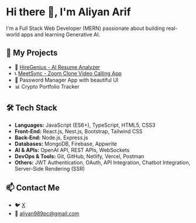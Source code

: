 # Hi there 👋, I'm Aliyan Arif

I'm a Full Stack Web Developer (MERN) passionate about building real-world apps and learning Generative AI.

## 🚀 My Projects
- 🧠 [HireGenius - AI Resume Analyzer](https://hire-genius-three.vercel.app/)
- 📞 [MeetSync - Zoom Clone Video Calling App](https://meetsync.vercel.app/)
- 🔐 Password Manager App with beautiful UI
- 📊 Crypto Portfolio Tracker

## 🛠️ Tech Stack

<ul>
  <li><strong>Languages:</strong> JavaScript (ES6+), TypeScript, HTML5, CSS3</li>
  <li><strong>Front-End:</strong> React.js, Nest.js, Bootstrap, Tailwind CSS</li>
  <li><strong>Back-End:</strong> Node.js, Express.js</li>
  <li><strong>Databases:</strong> MongoDB, Firebase, Appwrite</li>
  <li><strong>AI & APIs:</strong> OpenAI API, REST APIs, WebSockets</li>
  <li><strong>DevOps & Tools:</strong> Git, GitHub, Netlify, Vercel, Postman</li>
  <li><strong>Others:</strong> JWT Authentication, OAuth, API Integration, Chatbot Integration, Server-Side Rendering (SSR)</li>
</ul>

## 📫 Contact Me
- 🐦 [X](https://x.com/Aliyann712709)
- 📧 aliyan989pc@gmail.com
